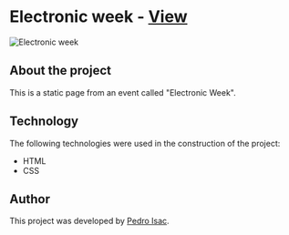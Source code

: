 # Electronic week - [View](https://pedro-isacss.github.io/portfolio/frontend/electronic-week/index.html)
![Electronic week](https://i.pinimg.com/564x/4b/9c/82/4b9c82ab5e48f80524a47e8face25065.jpg)

## About the project
This is a static page from an event called "Electronic Week".

## Technology
The following technologies were used in the construction of the project:

- HTML
- CSS

## Author
This project was developed by [Pedro Isac](https://linktr.ee/ss.pedroisac).
